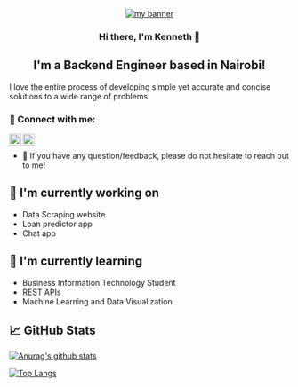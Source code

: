 
<p align="center">
  <a href="https://www.yushi.dev/" target="_blank" rel="noreferrer"><img src="https://user-images.githubusercontent.com/35601092/189216061-5548aac0-e0ec-4fda-9be6-ddde5515bf79.jpg" alt="my banner"></a>
</p>

<h3 align="center">
Hi there, I'm Kenneth 👋
</h3>

<h2 align="center">
I'm a Backend Engineer based in Nairobi!
</h2> 

I love the entire process of developing simple yet accurate and concise solutions to a wide range of problems.

### 🤝 Connect with me:

<a href="https://www.linkedin.com/in/kenneth-mungai-129301157/"><img align="left" src="https://raw.githubusercontent.com/yushi1007/yushi1007/main/images/linkedin.svg" alt="Yu Shi | LinkedIn" width="21px"/></a>
<a href="https://instagram.com/ki3ani"><img align="left" src="https://raw.githubusercontent.com/yushi1007/yushi1007/main/images/instagram.svg" alt="Yu Shi | Instagram" width="21px"/></a>
</br>

- 💬 If you have any question/feedback, please do not hesitate to reach out to me!

## 🔭 I'm currently working on

- Data Scraping website
- Loan predictor app
- Chat app

## 🌱 I'm currently learning

- Business Information Technology Student
- REST APIs
- Machine Learning and Data Visualization

## 📈 GitHub Stats 

[![Anurag's github stats](https://github-readme-stats.vercel.app/api?username=ki3ani)](https://github.com/ki3ani)

[![Top Langs](https://github-readme-stats.vercel.app/api/top-langs/?username=ki3ani&layout=compact)](https://github.com/ki3ani)


